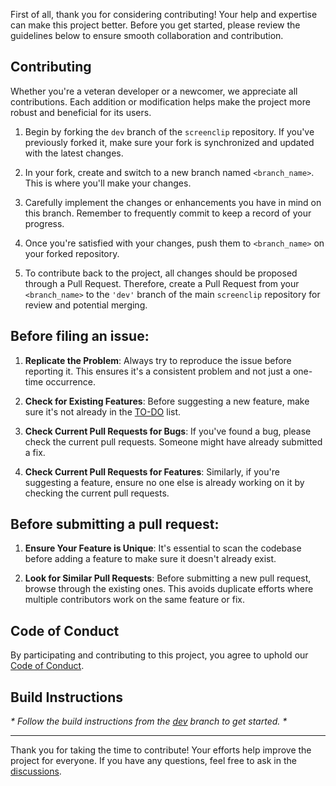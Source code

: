 First of all, thank you for considering contributing! Your help and expertise can make this project better. Before you get started, please review the guidelines below to ensure smooth collaboration and contribution.

## Contributing

Whether you're a veteran developer or a newcomer, we appreciate all contributions. Each addition or modification helps make the project more robust and beneficial for its users.

1. Begin by forking the `dev` branch of the `screenclip` repository. If you've previously forked it, make sure your fork is synchronized and updated with the latest changes.

2. In your fork, create and switch to a new branch named `<branch_name>`. This is where you'll make your changes.

3. Carefully implement the changes or enhancements you have in mind on this branch. Remember to frequently commit to keep a record of your progress.

4. Once you're satisfied with your changes, push them to `<branch_name>` on your forked repository.

5. To contribute back to the project, all changes should be proposed through a Pull Request. Therefore, create a Pull Request from your `<branch_name>` to the `'dev'` branch of the main `screenclip` repository for review and potential merging.

## Before filing an issue:

1. **Replicate the Problem**: Always try to reproduce the issue before reporting it. This ensures it's a consistent problem and not just a one-time occurrence.
   
2. **Check for Existing Features**: Before suggesting a new feature, make sure it's not already in the [TO-DO](https://github.com/0Ky/screenclip/blob/main/TO-DO.md) list.
   
3. **Check Current Pull Requests for Bugs**: If you've found a bug, please check the current pull requests. Someone might have already submitted a fix.
   
4. **Check Current Pull Requests for Features**: Similarly, if you're suggesting a feature, ensure no one else is already working on it by checking the current pull requests.

## Before submitting a pull request:

1. **Ensure Your Feature is Unique**: It's essential to scan the codebase before adding a feature to make sure it doesn't already exist.
   
2. **Look for Similar Pull Requests**: Before submitting a new pull request, browse through the existing ones. This avoids duplicate efforts where multiple contributors work on the same feature or fix.

## Code of Conduct

By participating and contributing to this project, you agree to uphold our [Code of Conduct](https://github.com/0Ky/screenclip/blob/main/CODE_OF_CONDUCT.md).

## Build Instructions

*\* Follow the build instructions from the [dev](https://github.com/0Ky/screenclip/tree/dev#-build-instructions) branch to get started. \**

---

Thank you for taking the time to contribute! Your efforts help improve the project for everyone. If you have any questions, feel free to ask in the [discussions](https://github.com/0Ky/screenclip/discussions).

